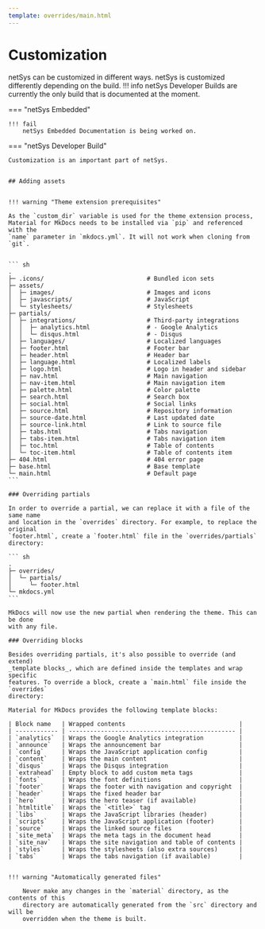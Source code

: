 ```yaml
---
template: overrides/main.html
---
```


# Customization

netSys can be customized in different ways. netSys is customized differently depending on the build.
!!! info
    netSys Developer Builds are currently the only build that is documented at the moment.

=== "netSys Embedded"

    !!! fail
        netSys Embedded Documentation is being worked on.

=== "netSys Developer Build"

 
 

    Customization is an important part of netSys.


    ## Adding assets


    !!! warning "Theme extension prerequisites"

    As the `custom_dir` variable is used for the theme extension process,
    Material for MkDocs needs to be installed via `pip` and referenced with the
    `name` parameter in `mkdocs.yml`. It will not work when cloning from `git`.


    ``` sh
    .
    ├─ .icons/                             # Bundled icon sets
    ├─ assets/
    │  ├─ images/                          # Images and icons
    │  ├─ javascripts/                     # JavaScript
    │  └─ stylesheets/                     # Stylesheets
    ├─ partials/
    │  ├─ integrations/                    # Third-party integrations
    │  │  ├─ analytics.html                # - Google Analytics
    │  │  └─ disqus.html                   # - Disqus
    │  ├─ languages/                       # Localized languages
    │  ├─ footer.html                      # Footer bar
    │  ├─ header.html                      # Header bar
    │  ├─ language.html                    # Localized labels
    │  ├─ logo.html                        # Logo in header and sidebar
    │  ├─ nav.html                         # Main navigation
    │  ├─ nav-item.html                    # Main navigation item
    │  ├─ palette.html                     # Color palette
    │  ├─ search.html                      # Search box
    │  ├─ social.html                      # Social links
    │  ├─ source.html                      # Repository information
    │  ├─ source-date.html                 # Last updated date
    │  ├─ source-link.html                 # Link to source file
    │  ├─ tabs.html                        # Tabs navigation
    │  ├─ tabs-item.html                   # Tabs navigation item
    │  ├─ toc.html                         # Table of contents
    │  └─ toc-item.html                    # Table of contents item
    ├─ 404.html                            # 404 error page
    ├─ base.html                           # Base template
    └─ main.html                           # Default page
    ```

    ### Overriding partials

    In order to override a partial, we can replace it with a file of the same name
    and location in the `overrides` directory. For example, to replace the original
    `footer.html`, create a `footer.html` file in the `overrides/partials`
    directory:

    ``` sh
    .
    ├─ overrides/
    │  └─ partials/
    │     └─ footer.html
    └─ mkdocs.yml
    ```

    MkDocs will now use the new partial when rendering the theme. This can be done
    with any file.

    ### Overriding blocks

    Besides overriding partials, it's also possible to override (and extend)
    _template blocks_, which are defined inside the templates and wrap specific
    features. To override a block, create a `main.html` file inside the `overrides`
    directory:

    Material for MkDocs provides the following template blocks:

    | Block name   | Wrapped contents                                |
    | ------------ | ----------------------------------------------- |
    | `analytics`  | Wraps the Google Analytics integration          |
    | `announce`   | Wraps the announcement bar                      |
    | `config`     | Wraps the JavaScript application config         |
    | `content`    | Wraps the main content                          |
    | `disqus`     | Wraps the Disqus integration                    |
    | `extrahead`  | Empty block to add custom meta tags             |
    | `fonts`      | Wraps the font definitions                      |
    | `footer`     | Wraps the footer with navigation and copyright  |
    | `header`     | Wraps the fixed header bar                      |
    | `hero`       | Wraps the hero teaser (if available)            |
    | `htmltitle`  | Wraps the `<title>` tag                         |
    | `libs`       | Wraps the JavaScript libraries (header)         |
    | `scripts`    | Wraps the JavaScript application (footer)       |
    | `source`     | Wraps the linked source files                   |
    | `site_meta`  | Wraps the meta tags in the document head        |
    | `site_nav`   | Wraps the site navigation and table of contents |
    | `styles`     | Wraps the stylesheets (also extra sources)      |
    | `tabs`       | Wraps the tabs navigation (if available)        |


    !!! warning "Automatically generated files"

        Never make any changes in the `material` directory, as the contents of this
        directory are automatically generated from the `src` directory and will be
        overridden when the theme is built.

